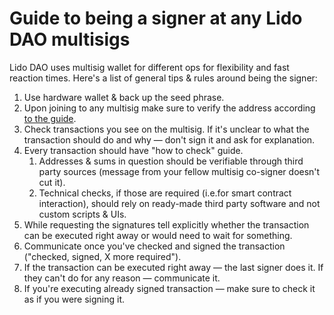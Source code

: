 # Guide to being a signer at any Lido DAO multisigs

Lido DAO uses multisig wallet for different ops for flexibility and fast reaction times. Here's a list of general tips & rules around being the signer:

1. Use hardware wallet & back up the seed phrase.
2. Upon joining to any multisig make sure to verify the address according [to the guide](/guides/address-ownership-guide).
3. Check transactions you see on the multisig. If it's unclear to what the transaction should do and why — don't sign it and ask for explanation.
4. Every transaction should have "how to check" guide.
   1. Addresses & sums in question should be verifiable through third party sources (message from your fellow multisig co-signer doesn't cut it).
   2. Technical checks, if those are required (i.e.for smart contract interaction), should rely on ready-made third party software and not custom scripts & UIs.
5. While requesting the signatures tell explicitly whether the transaction can be executed right away or would need to wait for something.
6. Communicate once you've checked and signed the transaction ("checked, signed, X more required").
7. If the transaction can be executed right away — the last signer does it. If they can't do for any reason — communicate it.
8. If you're executing already signed transaction — make sure to check it as if you were signing it.
